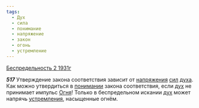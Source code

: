```yaml
---
tags:
  - Дух
  - сила
  - понимание
  - напряжение
  - закон
  - огонь
  - устремление
---
```


[Беспредельность 2 1931г](https://127.0.0.1:4002/agni/1931)

___517___
Утверждение закона соответствия зависит от [напряжения](../../../tags/#напряжение) [сил](../../../tags/#сила) [духа](../../../tags/#Дух). Как можно утвердиться в [понимании](../../../tags/#понимание) закона соответствия, если [дух](../../../tags/#Дух) не принимает импульс [Огня](../../../tags/#огонь)! Только в беспредельном искании [дух](../../../tags/#Дух) может напрячь [устремления](../../../tags/#устремление), насыщенные огнём.   

